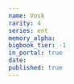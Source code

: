 ```yaml
---
name: Vosk
rarity: 4
series: ent
memory_alpha:
bigbook_tier: -1
in_portal: true
date:
published: true
---
```



